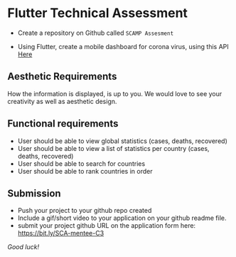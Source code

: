 # Flutter Technical Assessment  

- Create a repository on Github called ``SCAMP Assesment``

- Using Flutter, create a mobile dashboard for corona virus, using this API [Here](https://documenter.getpostman.com/view/10808728/SzS8rjbc?version=latest)

## Aesthetic Requirements
How the information is displayed, is up to you. We would love to see your creativity as well as aesthetic design.
  
## Functional requirements
- User should be able to view global statistics (cases, deaths, recovered)
- User should be able to view a list of statistics per country (cases, deaths, recovered)
- User should be able to search for countries
- User should be able to rank countries in order

## Submission
- Push your project to your github repo created
- Include a gif/short video to your application on your github readme file.
- submit your project github URL on the application form here: https://bit.ly/SCA-mentee-C3


*Good luck!*
